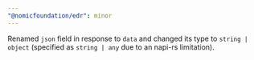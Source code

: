```yaml
---
"@nomicfoundation/edr": minor
---
```


Renamed `json` field in response to `data` and changed its type to `string | object` (specified as `string | any` due to an napi-rs limitation).
